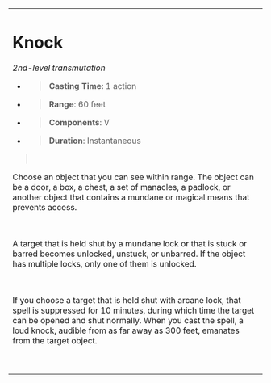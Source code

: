 <table><tbody><tr class="odd"><td><h1 id="knock"><strong>Knock</strong></h1><p><em>2nd-level transmutation</em></p><ul><li><blockquote><p><strong>Casting Time:</strong> 1 action</p></blockquote></li><li><blockquote><p><strong>Range</strong>: 60 feet</p></blockquote></li><li><blockquote><p><strong>Components</strong>: V</p></blockquote></li><li><blockquote><p><strong>Duration</strong>: Instantaneous</p></blockquote></li></ul><blockquote><p> </p></blockquote><p>Choose an object that you can see within range. The object can be a door, a box, a chest, a set of manacles, a padlock, or another object that contains a mundane or magical means that prevents access.</p><p> </p><p>A target that is held shut by a mundane lock or that is stuck or barred becomes unlocked, unstuck, or unbarred. If the object has multiple locks, only one of them is unlocked.</p><p> </p><p>If you choose a target that is held shut with arcane lock, that spell is suppressed for 10 minutes, during which time the target can be opened and shut normally. When you cast the spell, a loud knock, audible from as far away as 300 feet, emanates from the target object.</p><p> </p></td></tr></tbody></table>